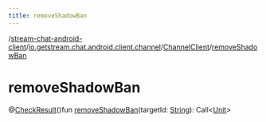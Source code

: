 ```yaml
---
title: removeShadowBan
---
```

/[stream-chat-android-client](../../index.md)/[io.getstream.chat.android.client.channel](../index.md)/[ChannelClient](index.md)/[removeShadowBan](removeShadowBan.md)  
  
  
  
# removeShadowBan  
@[CheckResult](https://developer.android.com/reference/kotlin/androidx/annotation/CheckResult.html)()fun [removeShadowBan](removeShadowBan.md)(targetId: [String](https://kotlinlang.org/api/latest/jvm/stdlib/kotlin/-string/index.html)): Call&lt;[Unit](https://kotlinlang.org/api/latest/jvm/stdlib/kotlin/-unit/index.html)&gt;
